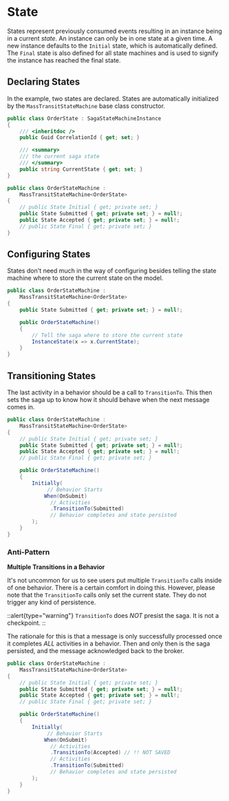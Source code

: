 # State

States represent previously consumed events resulting in an instance being in a current _state_. An instance can only be in one state at a given time. A new
instance defaults to the `Initial` state, which is automatically defined. The `Final` state is also defined for all state machines and is used to signify the
instance has reached the final state.

## Declaring States

In the example, two states are declared. States are automatically initialized by the `MassTransitStateMachine` base class constructor.

```csharp
public class OrderState : SagaStateMachineInstance
{
    /// <inheritdoc />
    public Guid CorrelationId { get; set; }

    /// <summary>
    /// the current saga state
    /// </summary>
    public string CurrentState { get; set; }
}

public class OrderStateMachine :
    MassTransitStateMachine<OrderState>
{
    // public State Initial { get; private set; } 
    public State Submitted { get; private set; } = null!;
    public State Accepted { get; private set; } = null!;
    // public State Final { get; private set; } 
}
```

## Configuring States

States don't need much in the way of configuring besides telling the state machine where to store the current state on the model.

```csharp
public class OrderStateMachine :
    MassTransitStateMachine<OrderState>
{
    public State Submitted { get; private set; } = null!;

    public OrderStateMachine() 
    {
        // Tell the saga where to store the current state
        InstanceState(x => x.CurrentState);
    }
}
```

## Transitioning States

The last activity in a behavior should be a call to `TransitionTo`. This 
then sets the saga up to know how it should behave when the next message comes
in.

```csharp
public class OrderStateMachine :
    MassTransitStateMachine<OrderState>
{
    // public State Initial { get; private set; } 
    public State Submitted { get; private set; } = null!;
    public State Accepted { get; private set; } = null!;
    // public State Final { get; private set; } 

    public OrderStateMachine() 
    {
        Initially(
             // Behavior Starts
            When(OnSubmit)
              // Activities
              .TransitionTo(Submitted) 
              // Behavior completes and state persisted
        );
    }
}
```

### Anti-Pattern

__Multiple Transitions in a Behavior__

It's not uncommon for us to see users put multiple `TransitionTo` calls inside of one behavior.
There is a certain comfort in doing this. However, please note that the `TransitionTo` calls only set
the current state. They do not trigger any kind of persistence.

::alert{type="warning"}
`TransitionTo` does _NOT_ presist the saga. It is not a checkpoint.
::

The rationale for this is that a message is only successfully processed once it completes
_ALL_ activities in a behavior. Then and only then is the saga persisted,
and the message acknowledged back to the broker.

```csharp
public class OrderStateMachine :
    MassTransitStateMachine<OrderState>
{
    // public State Initial { get; private set; } 
    public State Submitted { get; private set; } = null!;
    public State Accepted { get; private set; } = null!;
    // public State Final { get; private set; } 

    public OrderStateMachine() 
    {
        Initially(
             // Behavior Starts
            When(OnSubmit)
              // Activities
              .TransitionTo(Accepted) // !! NOT SAVED
              // Activities
              .TransitionTo(Submitted)
              // Behavior completes and state persisted
        );
    }
}
```
